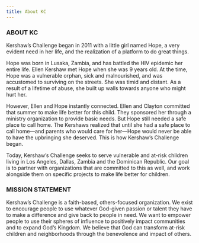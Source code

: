 ```yaml
---
title: About KC
---
```




### ABOUT KC

Kershaw’s Challenge began in 2011 with a little girl named Hope, a very evident need in her life, and the realization of a platform to do great things.

Hope was born in Lusaka, Zambia, and has battled the HIV epidemic her entire life. Ellen Kershaw met Hope when she was 9 years old. At the time, Hope was a vulnerable orphan, sick and malnourished, and was accustomed to surviving on the streets. She was timid and distant. As a result of a lifetime of abuse, she built up walls towards anyone who might hurt her.

However, Ellen and Hope instantly connected. Ellen and Clayton committed that summer to make life better for this child. They sponsored her through a ministry organization to provide basic needs.
But Hope still needed a safe place to call home. The Kershaws realized that until she had a safe place to call home—and parents who would care for her—Hope would never be able to have the upbringing she deserved. This is how Kershaw’s Challenge began.

Today, Kershaw’s Challenge seeks to serve vulnerable and at-risk children living in Los Angeles, Dallas, Zambia and the Dominican Republic. Our goal is to partner with organizations that are committed to this as well, and work alongside them on specific projects to make life better for children. 

### MISSION STATEMENT

Kershaw’s Challenge is a faith-based, others-focused organization. We exist to encourage people to use whatever God-given passion or talent they have to make a difference and give back to people in need. We want to empower people to use their spheres of influence to positively impact communities and to expand God’s Kingdom. We believe that God can transform at-risk children and neighborhoods through the benevolence and impact of others.